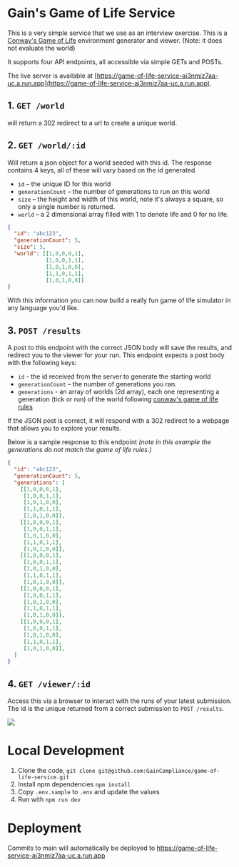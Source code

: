 # Gain's Game of Life Service

This is a very simple service that we use as an interview exercise. This is a [Conway's Game of Life](https://en.wikipedia.org/wiki/Conway%27s_Game_of_Life) environment generator and viewer. (Note: it does not evaluate the world)

It supports four API endpoints, all accessible via simple GETs and POSTs.

The live server is available at [https://game-of-life-service-ai3nmiz7aa-uc.a.run.app](https://game-of-life-service-ai3nmiz7aa-uc.a.run.app).

## 1. `GET /world`
will return a 302 redirect to a url to create a unique world.

## 2. `GET /world/:id`
Will return a json object for a world seeded with this id. The response contains 4 keys, all of these will vary based on the id generated.

* `id` – the unique ID for this world
* `generationCount` – the number of generations to run on this world
* `size` – the height and width of this world, note it's always a square, so only a single number is returned.
* `world` – a 2 dimensional array filled with 1 to denote life and 0 for no life.

```json
{
  "id": "abc123",
  "generationCount": 5,
  "size": 5,
  "world": [[1,0,0,0,1],
            [1,0,0,1,1],
            [1,0,1,0,0],
            [1,1,0,1,1],
            [1,0,1,0,0]]
}
```

With this information you can now build a really fun game of life simulator in any language you'd like.

## 3. `POST /results`
A post to this endpoint with the correct JSON body will save the results, and redirect you to the viewer for your run. This endpoint expects a post body with the following keys:

* `id` - the id received from the server to generate the starting world
* `generationCount` – the number of generations you ran.
* `generations` - an array of worlds (2d array), each one representing a generation (tick or run) of the world following [conway's game of life rules](https://en.wikipedia.org/wiki/Conway%27s_Game_of_Life#Rules)

If the JSON post is correct, it will respond with a 302 redirect to a webpage that allows you to explore your results.

Below is a sample response to this endpoint _(note in this example the generations do not match the game of life rules.)_

```json
{
  "id": "abc123",
  "generationCount": 5,
  "generations": [
    [[1,0,0,0,1],
     [1,0,0,1,1],
     [1,0,1,0,0],
     [1,1,0,1,1],
     [1,0,1,0,0]],
    [[1,0,0,0,1],
     [1,0,0,1,1],
     [1,0,1,0,0],
     [1,1,0,1,1],
     [1,0,1,0,0]],
    [[1,0,0,0,1],
     [1,0,0,1,1],
     [1,0,1,0,0],
     [1,1,0,1,1],
     [1,0,1,0,0]],
    [[1,0,0,0,1],
     [1,0,0,1,1],
     [1,0,1,0,0],
     [1,1,0,1,1],
     [1,0,1,0,0]],
    [[1,0,0,0,1],
     [1,0,0,1,1],
     [1,0,1,0,0],
     [1,1,0,1,1],
     [1,0,1,0,0]],
  ]
}
```

## 4. `GET /viewer/:id`
Access this via a browser to interact with the runs of your latest submission. The id is the unique returned from a correct submission to `POST /results`.

![](https://user-images.githubusercontent.com/626/140633546-cd670422-8b16-4cc0-a7d0-441c415eeac7.jpeg)


# Local Development

1. Clone the code, `git clone git@github.com:GainCompliance/game-of-life-service.git`
2. Install npm dependencies `npm install`
3. Copy `.env.sample` to `.env` and update the values
3. Run with `npm run dev`

# Deployment

Commits to main will automatically be deployed to https://game-of-life-service-ai3nmiz7aa-uc.a.run.app
